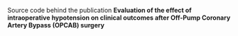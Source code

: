 Source code behind the publication **Evaluation of the effect of intraoperative hypotension on clinical outcomes after Off-Pump Coronary Artery Bypass (OPCAB) surgery**

